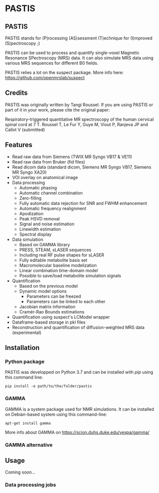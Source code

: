 # PASTIS

## PASTIS

PASTIS stands for (P)rocessing (AS)sessment (T)echnique for (I)mproved (S)pectroscopy ;)

PASTIS can be used to process and quantify single-voxel Magnetic Resonance SPectroscopy (MRS) data. It can also simulate MRS data using various MRS sequences for different B0 fields.

PASTIS relies a lot on the suspect package. More info here: https://github.com/openmrslab/suspect

## Credits

PASTIS was originally written by Tangi Roussel. If you are using PASTIS or part of it in your work, please cite the original paper:

Respiratory-triggered quantitative MR spectroscopy of the human cervical spinal cord at 7 T.
Roussel T, Le Fur Y, Guye M, Viout P, Ranjeva JP and Callot V
(submitted)

## Features

* Read raw data from Siemens (TWIX MR Syngo VB17 & VE11)
* Read raw data from Bruker (fid files)
* Read dicom data (standard dicom, Siemens MR Syngo VB17, Siemens MR Syngo XA20)
* VOI overlay on anatomical image
* Data processing
	* Automatic phasing
	* Automatic channel combination
	* Zero-filling
	* Fully automatic data rejection for SNR and FWHM enhancement
	* Automatic frequency realignment
	* Apodization
	* Peak HSVD removal
	* Signal and noise estimation
	* Linewidth estimation
	* Spectral display
* Data simulation
	* Based on GAMMA library
	* PRESS, STEAM, sLASER sequences
	* Including real RF pulse shapes for sLASER
	* Fully editable metabolite basis set
	* Macromolecular baseline modelization
	* Linear combination time-domain model
	* Possible to save/load metabolite simulation signals
* Quantification
	* Based on the previous model
	* Dynamic model options
		* Parameters can be freezed
		* Parameters can be linked to each other
	* Jacobian matrix information
	* Cramér-Rao Bounds estimations
* Quantification using suspect's LCModel wrapper
* Dataframe-based storage in pkl files
* Reconstruction and quantification of diffusion-weighted MRS data (experimental)

## Installation

### Python package

PASTIS was developped on Python 3.7 and can be installed with *pip* using this command line:

```
pip install -e path/to/the/folder/pastis
```

### GAMMA

GAMMA is a system package used for NMR simulations. It can be installed on Debian-based system using this command-line:

```
apt-get install gamma
```

More info about GAMMA on https://scion.duhs.duke.edu/vespa/gamma/

### GAMMA alternative



## Usage

Coming soon...

### Data processing jobs
